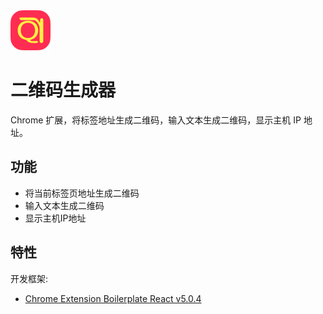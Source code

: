<img src="src/assets/img/icon-128.png" width="64"/>

# 二维码生成器

Chrome 扩展，将标签地址生成二维码，输入文本生成二维码，显示主机 IP 地址。

## 功能

- 将当前标签页地址生成二维码
- 输入文本生成二维码
- 显示主机IP地址

## 特性

开发框架:

- [Chrome Extension Boilerplate React v5.0.4](https://github.com/lxieyang/chrome-extension-boilerplate-react)
